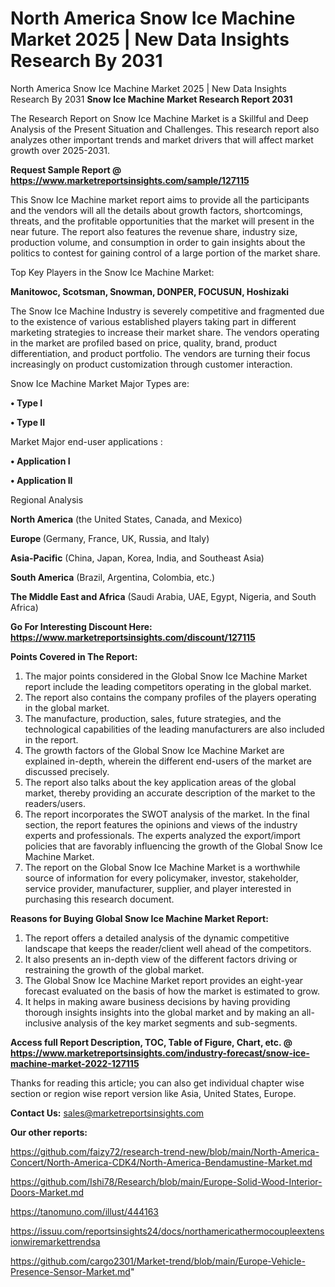 # North America Snow Ice Machine Market 2025 | New Data Insights Research By 2031
North America Snow Ice Machine Market 2025 | New Data Insights Research By 2031
<strong>Snow Ice Machine Market Research Report 2031</strong>

The Research Report on Snow Ice Machine Market is a Skillful and Deep Analysis of the Present Situation and Challenges. This research report also analyzes other important trends and market drivers that will affect market growth over 2025-2031.

<strong>Request Sample Report @ <a href=https://www.marketreportsinsights.com/sample/127115>https://www.marketreportsinsights.com/sample/127115</a></strong>

This Snow Ice Machine market report aims to provide all the participants and the vendors will all the details about growth factors, shortcomings, threats, and the profitable opportunities that the market will present in the near future. The report also features the revenue share, industry size, production volume, and consumption in order to gain insights about the politics to contest for gaining control of a large portion of the market share.

Top Key Players in the Snow Ice Machine Market:

<strong>Manitowoc, Scotsman, Snowman, DONPER, FOCUSUN, Hoshizaki</strong>

The Snow Ice Machine Industry is severely competitive and fragmented due to the existence of various established players taking part in different marketing strategies to increase their market share. The vendors operating in the market are profiled based on price, quality, brand, product differentiation, and product portfolio. The vendors are turning their focus increasingly on product customization through customer interaction.

Snow Ice Machine Market Major Types are:

<strong>• Type I

• Type II</strong>

Market Major end-user applications :

<strong>• Application I

• Application II</strong>

Regional Analysis

</u><strong><b>North America</b></strong> (the United States, Canada, and Mexico)

<strong><b>Europe </b></strong>(Germany, France, UK, Russia, and Italy)

<strong><b>Asia-Pacific</b></strong> (China, Japan, Korea, India, and Southeast Asia)

<strong><b>South America</b></strong> (Brazil, Argentina, Colombia, etc.)

<strong><b>The Middle East and Africa</b></strong> (Saudi Arabia, UAE, Egypt, Nigeria, and South Africa)

<strong>Go For Interesting Discount Here: <a href=https://www.marketreportsinsights.com/discount/127115>https://www.marketreportsinsights.com/discount/127115</a></strong>

<strong>Points Covered in The Report:</strong>
<ol>
  <li>The major points considered in the Global Snow Ice Machine Market report include the leading competitors operating in the global market.</li>
  <li>The report also contains the company profiles of the players operating in the global market.</li>
  <li>The manufacture, production, sales, future strategies, and the technological capabilities of the leading manufacturers are also included in the report.</li>
  <li>The growth factors of the Global Snow Ice Machine Market are explained in-depth, wherein the different end-users of the market are discussed precisely.</li>
  <li>The report also talks about the key application areas of the global market, thereby providing an accurate description of the market to the readers/users.</li>
  <li>The report incorporates the SWOT analysis of the market. In the final section, the report features the opinions and views of the industry experts and professionals. The experts analyzed the export/import policies that are favorably influencing the growth of the Global Snow Ice Machine Market.</li>
  <li>The report on the Global Snow Ice Machine Market is a worthwhile source of information for every policymaker, investor, stakeholder, service provider, manufacturer, supplier, and player interested in purchasing this research document.</li>
</ol>
<strong>Reasons for Buying Global Snow Ice Machine Market Report:</strong>

<ol>
  <li>The report offers a detailed analysis of the dynamic competitive landscape that keeps the reader/client well ahead of the competitors.</li>
  <li>It also presents an in-depth view of the different factors driving or restraining the growth of the global market.</li>
  <li>The Global Snow Ice Machine Market report provides an eight-year forecast evaluated on the basis of how the market is estimated to grow.</li>
  <li>It helps in making aware business decisions by having providing thorough insights insights into the global market and by making an all-inclusive analysis of the key market segments and sub-segments.</li>
</ol>
<strong>Access full Report Description, TOC, Table of Figure, Chart, etc. @ <a href=https://www.marketreportsinsights.com/industry-forecast/snow-ice-machine-market-2022-127115>https://www.marketreportsinsights.com/industry-forecast/snow-ice-machine-market-2022-127115</a></strong>


Thanks for reading this article; you can also get individual chapter wise section or region wise report version like Asia, United States, Europe.

<strong>Contact Us:</strong>
sales@marketreportsinsights.com

<strong>Our other reports:</strong>

<a href=https://github.com/faizy72/research-trend-new/blob/main/North-America-Concert/North-America-CDK4/North-America-Bendamustine-Market.md>https://github.com/faizy72/research-trend-new/blob/main/North-America-Concert/North-America-CDK4/North-America-Bendamustine-Market.md</a>

<a href=https://github.com/Ishi78/Research/blob/main/Europe-Solid-Wood-Interior-Doors-Market.md>https://github.com/Ishi78/Research/blob/main/Europe-Solid-Wood-Interior-Doors-Market.md</a>

<a href=https://tanomuno.com/illust/444163>https://tanomuno.com/illust/444163</a>

<a href=https://issuu.com/reportsinsights24/docs/northamericathermocoupleextensionwiremarkettrendsa>https://issuu.com/reportsinsights24/docs/northamericathermocoupleextensionwiremarkettrendsa</a>

<a href=https://github.com/cargo2301/Market-trend/blob/main/Europe-Vehicle-Presence-Sensor-Market.md>https://github.com/cargo2301/Market-trend/blob/main/Europe-Vehicle-Presence-Sensor-Market.md</a>"
